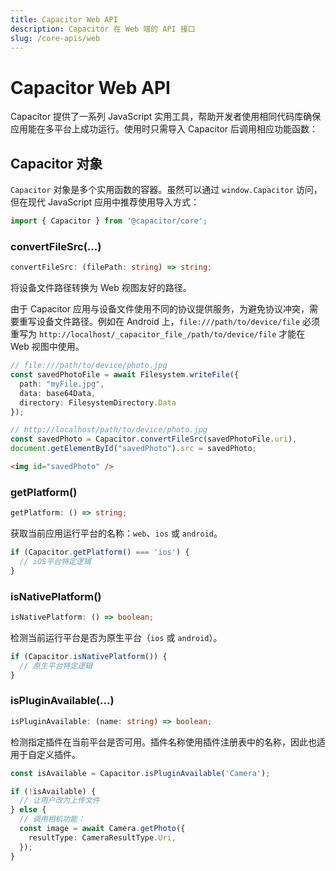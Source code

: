 ```yaml
---
title: Capacitor Web API
description: Capacitor 在 Web 端的 API 接口
slug: /core-apis/web
---
```


# Capacitor Web API

Capacitor 提供了一系列 JavaScript 实用工具，帮助开发者使用相同代码库确保应用能在多平台上成功运行。使用时只需导入 Capacitor 后调用相应功能函数：

## Capacitor 对象

`Capacitor` 对象是多个实用函数的容器。虽然可以通过 `window.Capacitor` 访问，但在现代 JavaScript 应用中推荐使用导入方式：

```typescript
import { Capacitor } from '@capacitor/core';
```

### convertFileSrc(...)

```typescript
convertFileSrc: (filePath: string) => string;
```

将设备文件路径转换为 Web 视图友好的路径。

由于 Capacitor 应用与设备文件使用不同的协议提供服务，为避免协议冲突，需要重写设备文件路径。例如在 Android 上，`file:///path/to/device/file` 必须重写为 `http://localhost/_capacitor_file_/path/to/device/file` 才能在 Web 视图中使用。

```typescript
// file:///path/to/device/photo.jpg
const savedPhotoFile = await Filesystem.writeFile({
  path: "myFile.jpg",
  data: base64Data,
  directory: FilesystemDirectory.Data
});

// http://localhost/path/to/device/photo.jpg
const savedPhoto = Capacitor.convertFileSrc(savedPhotoFile.uri),
document.getElementById("savedPhoto").src = savedPhoto;
```

```html
<img id="savedPhoto" />
```

### getPlatform()

```typescript
getPlatform: () => string;
```

获取当前应用运行平台的名称：`web`、`ios` 或 `android`。

```typescript
if (Capacitor.getPlatform() === 'ios') {
  // iOS平台特定逻辑
}
```

### isNativePlatform()

```typescript
isNativePlatform: () => boolean;
```

检测当前运行平台是否为原生平台（`ios` 或 `android`）。

```typescript
if (Capacitor.isNativePlatform()) {
  // 原生平台特定逻辑
}
```

### isPluginAvailable(...)

```typescript
isPluginAvailable: (name: string) => boolean;
```

检测指定插件在当前平台是否可用。插件名称使用插件注册表中的名称，因此也适用于自定义插件。

```typescript
const isAvailable = Capacitor.isPluginAvailable('Camera');

if (!isAvailable) {
  // 让用户改为上传文件
} else {
  // 调用相机功能：
  const image = await Camera.getPhoto({
    resultType: CameraResultType.Uri,
  });
}
```